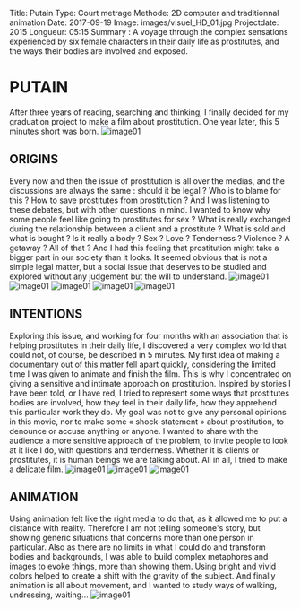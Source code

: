 Title: Putain
Type: Court metrage
Methode: 2D computer and traditionnal animation
Date: 2017-09-19
Image: images/visuel_HD_01.jpg
Projectdate: 2015
Longueur: 05:15
Summary : A voyage through the complex sensations experienced by six female characters in their daily life as prostitutes, and the ways their bodies are involved and exposed.


# PUTAIN
After three years of reading, searching and thinking, I finally decided for my graduation project to make a film about prostitution. One year later, this 5 minutes short was born.
![image01](../images/putain/affiche_putain.jpg)

## ORIGINS
Every now and then the issue of prostitution is all over the medias, and the discussions are always the same : should it be legal ? Who is to blame for this ? How to save prostitutes from prostitution ? 
And I was listening to these debates, but with other questions in mind. I wanted to know why some people feel like going to prostitutes for sex ? What is really exchanged during the relationship between a client and a prostitute ? What is sold and what is bought ? Is it really a body ? Sex ? Love ? Tenderness ? Violence ? A getaway ? All of that ? 
And I had this feeling that prostitution might take a bigger part in our society than it looks.
It seemed obvious that is not a simple legal matter, but a social issue that deserves to be studied and explored without any judgement but the will to understand.
![image01](../images/putain/visuel_HD_01.jpg)
![image01](../images/putain/visuel_HD_02.jpg)
![image01](../images/putain/visuel_HD_03.jpg)
![image01](../images/putain/visuel_HD_04.jpg)
![image01](../images/putain/visuel_HD_05.jpg)

## INTENTIONS
Exploring this issue, and working for four months with an association that is helping prostitutes in their daily life, I discovered a very complex world that could not, of course, be described in 5 minutes. My first idea of making a documentary out of this matter fell apart quickly, considering the limited time I was given to animate and finish the film.
This is why I concentrated on giving a sensitive and intimate approach on prostitution. Inspired by stories I have been told, or I have red, I tried to represent some ways that prostitutes bodies are involved, how they feel in their daily life, how they apprehend this particular work they do.
My goal was not to give any personal opinions in this movie, nor to make some « shock-statement » about prostitution, to denounce or accuse anything or anyone. I wanted to share with the audience a more sensitive approach of the problem, to invite people to look at it like I do, with questions and tenderness. Whether it is clients or prostitutes, it is human beings we are talking about.
All in all, I tried to make a delicate film.
![image01](../images/putain/plan_poisson.jpg)
![image01](../images/putain/plan_veine.jpg)
![image01](../images/putain/plan_marche.jpg)

## ANIMATION
Using animation felt like the right media to do that, as it allowed me to put a distance with reality. Therefore I am not telling someone's story, but showing generic situations that concerns more than one person in particular. Also as there are no limits in what I could do and transform bodies and backgrounds, I was able to build complex metaphores and images to evoke things, more than showing them. Using bright and vivid colors helped to create a shift with the gravity of the subject.
And finally animation is all about movement, and I wanted to study ways of walking, undressing, waiting...
![image01](../images/putain/perso_page_05.jpg)